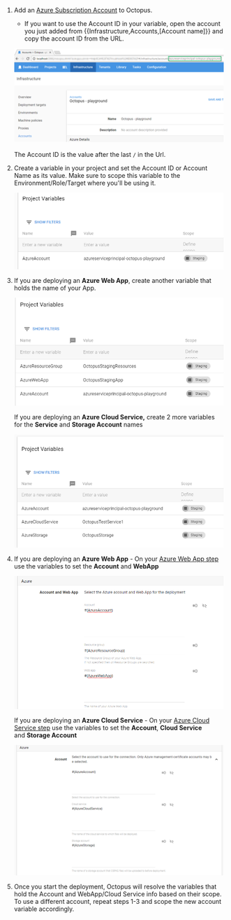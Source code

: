 1. Add an [Azure Subscription Account](/docs/infrastructure/environments/accounts/azure-account.md) to Octopus.
   * If you want to use the Account ID in your variable, open the account you just added from {{Infrastructure,Accounts,[Account name]}} and copy the account ID from the URL.

   ![Account Id](varying-account-id.png "width=500")
   ​    
   The Account ID is the value after the last `/` in the Url.

2. Create a variable in your project and set the Account ID or Account Name as its value. Make sure to scope this variable to the Environment/Role/Target where you'll be using it.

   ![variable](varying-variable.png "width=500")

3. If you are deploying an **Azure Web App**, create another variable that holds the name of your App.  

   ![Scoped variables](varying-variables-wa.png "width=500")

   If you are deploying an **Azure Cloud Service,** create 2 more variables for the **Service** and **Storage Account** names

   ![](varying-variables-cs.png "width=500")

4. If you are deploying an **Azure Web App** - On your [Azure Web App step](/docs/deploying-applications/deploying-to-azure/deploying-a-package-to-an-azure-web-app/index.md) use the variables to set the **Account** and **WebApp**

   ![Web app bindings](varying-bindings-wa.png "width=500")

   If you are deploying an **Azure Cloud Service** - On your [Azure Cloud Service step](/docs/deploying-applications/deploying-to-azure/deploying-a-package-to-an-azure-cloud-service/index.md) use the variables to set the **Account**, **Cloud Service** and **Storage Account**

   ![Cloud service bindings](varying-bindings-cs.png "width=500")

5. Once you start the deployment, Octopus will resolve the variables that hold the Account and WebApp/Cloud Service info based on their scope. To use a different account, repeat steps 1-3 and scope the new account variable accordingly.
